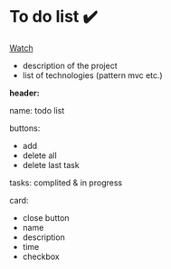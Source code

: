 # To do list :heavy_check_mark:

[Watch](https://deborodina.github.io/to-do-list-mvc/)

- description of the project
- list of technologies (pattern mvc etc.)

<b>header:</b>

name:
todo list

buttons:
- add
- delete all
- delete last task

tasks:
complited & in progress

card:
- close button
- name
- description
- time
- checkbox
